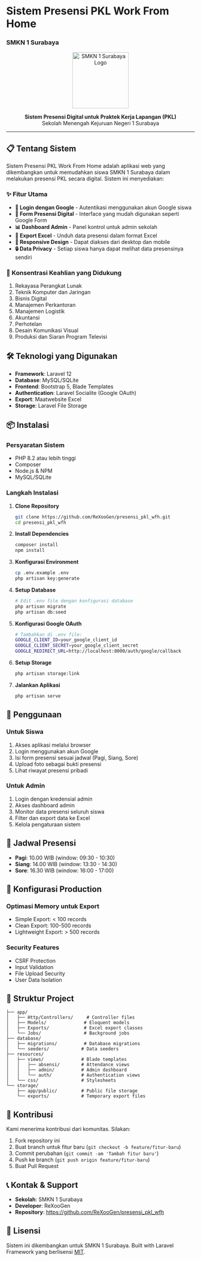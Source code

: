 # Sistem Presensi PKL Work From Home
### SMKN 1 Surabaya

<p align="center">
  <img src="public/images/logo-smkn1-sby.png" alt="SMKN 1 Surabaya Logo" width="150" height="150" style="object-fit: contain;">
</p>

<p align="center">
  <strong>Sistem Presensi Digital untuk Praktek Kerja Lapangan (PKL)</strong><br>
  Sekolah Menengah Kejuruan Negeri 1 Surabaya
</p>

---

## 📋 Tentang Sistem

Sistem Presensi PKL Work From Home adalah aplikasi web yang dikembangkan untuk memudahkan siswa SMKN 1 Surabaya dalam melakukan presensi PKL secara digital. Sistem ini menyediakan:

### ✨ Fitur Utama
- **🔐 Login dengan Google** - Autentikasi menggunakan akun Google siswa
- **📝 Form Presensi Digital** - Interface yang mudah digunakan seperti Google Form
- **📊 Dashboard Admin** - Panel kontrol untuk admin sekolah
- **📄 Export Excel** - Unduh data presensi dalam format Excel
- **📱 Responsive Design** - Dapat diakses dari desktop dan mobile
- **🔒 Data Privacy** - Setiap siswa hanya dapat melihat data presensinya sendiri

### 🎯 Konsentrasi Keahlian yang Didukung
1. Rekayasa Perangkat Lunak
2. Teknik Komputer dan Jaringan
3. Bisnis Digital
4. Manajemen Perkantoran
5. Manajemen Logistik
6. Akuntansi
7. Perhotelan
8. Desain Komunikasi Visual
9. Produksi dan Siaran Program Televisi

## 🛠️ Teknologi yang Digunakan

- **Framework**: Laravel 12
- **Database**: MySQL/SQLite
- **Frontend**: Bootstrap 5, Blade Templates
- **Authentication**: Laravel Socialite (Google OAuth)
- **Export**: Maatwebsite Excel
- **Storage**: Laravel File Storage

## 📦 Instalasi

### Persyaratan Sistem
- PHP 8.2 atau lebih tinggi
- Composer
- Node.js & NPM
- MySQL/SQLite

### Langkah Instalasi

1. **Clone Repository**
   ```bash
   git clone https://github.com/ReXooGen/presensi_pkl_wfh.git
   cd presensi_pkl_wfh
   ```

2. **Install Dependencies**
   ```bash
   composer install
   npm install
   ```

3. **Konfigurasi Environment**
   ```bash
   cp .env.example .env
   php artisan key:generate
   ```

4. **Setup Database**
   ```bash
   # Edit .env file dengan konfigurasi database
   php artisan migrate
   php artisan db:seed
   ```

5. **Konfigurasi Google OAuth**
   ```bash
   # Tambahkan di .env file:
   GOOGLE_CLIENT_ID=your_google_client_id
   GOOGLE_CLIENT_SECRET=your_google_client_secret
   GOOGLE_REDIRECT_URL=http://localhost:8000/auth/google/callback
   ```

6. **Setup Storage**
   ```bash
   php artisan storage:link
   ```

7. **Jalankan Aplikasi**
   ```bash
   php artisan serve
   ```

## 🚀 Penggunaan

### Untuk Siswa
1. Akses aplikasi melalui browser
2. Login menggunakan akun Google
3. Isi form presensi sesuai jadwal (Pagi, Siang, Sore)
4. Upload foto sebagai bukti presensi
5. Lihat riwayat presensi pribadi

### Untuk Admin
1. Login dengan kredensial admin
2. Akses dashboard admin
3. Monitor data presensi seluruh siswa
4. Filter dan export data ke Excel
5. Kelola pengaturaan sistem

## 📱 Jadwal Presensi

- **Pagi**: 10.00 WIB (window: 09:30 - 10:30)
- **Siang**: 14.00 WIB (window: 13:30 - 14:30)
- **Sore**: 16.30 WIB (window: 16:00 - 17:00)

## 🔧 Konfigurasi Production

### Optimasi Memory untuk Export
- Simple Export: < 100 records
- Clean Export: 100-500 records  
- Lightweight Export: > 500 records

### Security Features
- CSRF Protection
- Input Validation
- File Upload Security
- User Data Isolation

## 📁 Struktur Project

```
├── app/
│   ├── Http/Controllers/     # Controller files
│   ├── Models/              # Eloquent models
│   ├── Exports/             # Excel export classes
│   └── Jobs/                # Background jobs
├── database/
│   ├── migrations/          # Database migrations
│   └── seeders/            # Data seeders
├── resources/
│   ├── views/              # Blade templates
│   │   ├── absensi/        # Attendance views
│   │   ├── admin/          # Admin dashboard
│   │   └── auth/           # Authentication views
│   └── css/                # Stylesheets
└── storage/
    ├── app/public/         # Public file storage
    └── exports/            # Temporary export files
```

## 🤝 Kontribusi

Kami menerima kontribusi dari komunitas. Silakan:

1. Fork repository ini
2. Buat branch untuk fitur baru (`git checkout -b feature/fitur-baru`)
3. Commit perubahan (`git commit -am 'Tambah fitur baru'`)
4. Push ke branch (`git push origin feature/fitur-baru`)
5. Buat Pull Request

## 📞 Kontak & Support

- **Sekolah**: SMKN 1 Surabaya
- **Developer**: ReXooGen
- **Repository**: https://github.com/ReXooGen/presensi_pkl_wfh

## 📄 Lisensi

Sistem ini dikembangkan untuk SMKN 1 Surabaya. Built with Laravel Framework yang berlisensi [MIT](https://opensource.org/licenses/MIT).
